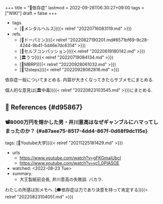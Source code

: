 +++
title = "📝依存症"
lastmod = 2022-09-28T06:30:27+09:00
tags = ["WIKI"]
draft = false
+++

-   tags.
    -   [🔖メンタルヘルス]({{< relref "20220716083119.md" >}})
-   refs.
    -   [📝ドーパミン]({{< relref "20220827190201.md#6571bf69-9c28-4244-9b41-5d46e7dc6314" >}})
    -   [📝セルフコンパッション]({{< relref "20220619180142.md" >}})
    -   [🏛うつ]({{< relref "20220719084134.md" >}})
    -   [📝MBRP]({{< relref "20220928061032.md" >}})
    -   [📝12steps]({{< relref "20220928062816.md" >}})

依存症一般についてまとめる. 内容が大きくなってきたらサブメモにまとめる.

個人的な意見は[🏛中毒]({{< relref "20220823103545.md" >}})にまとめる.


## <span class="org-todo todo _">🔗</span> References {#d95867}


### 📽8000万円を熔かした男・井川意高はなぜギャンブルにハマってしまったのか？ {#a87aee75-8517-4dd4-867f-0d68f9dc115e}

tags: [🔖Youtube大学]({{< relref "20211225181429.md" >}})

-   urls
    -   <https://www.youtube.com/watch?v=gFKGmaiUbcI>
    -   <https://www.youtube.com/watch?v=yc1_0PIASOE>
-   watched: <span class="timestamp-wrapper"><span class="timestamp">&lt;2022-08-23 Tue&gt;</span></span>
-   summary.
    -   大王製紙前会長, 井川意高の失敗談. バカラ.

わたしの所感は別メモへ. [🎓依存症は力であり決意を持って肯定する]({{< relref "20220823104051.md" >}})
